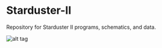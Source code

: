 # Starduster-II
Repository for Starduster II programs, schematics, and data.


![alt tag](https://raw.githubusercontent.com/txjacob/Starduster-II/master/patch.jpg)
